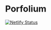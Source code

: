 # Porfolium
[![Netlify Status](https://api.netlify.com/api/v1/badges/2ad7da19-8611-4a7c-96c7-6067ce4b9c32/deploy-status)](https://app.netlify.com/sites/papaya-mandazi-b0f150/deploys)
